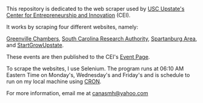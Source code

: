 This repository is dedicated to the web scraper used by [USC Upstate's Center for Entrepreneurship and Innovation](https://uscupstatecei.org/) (CEI).

It works by scraping four different websites, namely:

[Greenville Chambers](https://www.greenvillechamber.org/index.php?src=events&srctype=glance&submenu=_newsevents),
[South Carolina Research Authority](https://www.scra.org/calendar/list/),
[Spartanburg Area](http://spartanburgareasc.chambermaster.com/events/), and
[StartGrowUpstate](https://www.startgrowupstate.com/explore-events).

These events are then published to the CEI's [Event Page](https://uscupstatecei.org/events).

To scrape the websites, I use Selenium. The program runs at 06:10 AM Eastern Time on Monday's, Wednesday's and Friday's and is schedule to run on my local machine using [CRON](https://crontab.guru/).

For more information, email me at [canasmh@yahoo.com](mailto:canasmh@yahoo.com)
